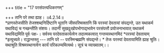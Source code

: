 +++
title = "17 परसंपत्त्यधिकरणम्"

+++
तानि परे तथा ह्याह। ॥4.2.14॥  
*प्राणस्तेजसीति तेजश्शब्दनिर्दिष्टानि भूतानि जीवपरिष्वक्तानि किं परस्यां देवतायां संपद्यन्ते, उत यथाकर्म यथाविद्यं च गच्छन्तीति संशयः। तदानीं सुखदुःखोपभोगाद्यभावेन परसंपत्तौ प्रयोजनाभावात् यथाकर्म यथाविद्यमिति पूर्वः पक्ष-। सर्वस्य परदेवताकार्यत्वेन तदात्मकत्वात् गन्तव्यस्थानमिदं *परस्यां देवतायाम् *इत्युच्यते। राद्धान्तस्तु --- तानि परे -- परस्मिन्ब्रह्मणि संपद्यन्ते। * तेजः परस्यां देवतायामिति ह्याह श्रुतिः। यथाश्रुति विश्रमस्थानत्वेन कार्यं परिकल्प्यमित्यर्थः। सूत्रं च व्याख्यातम्।।
